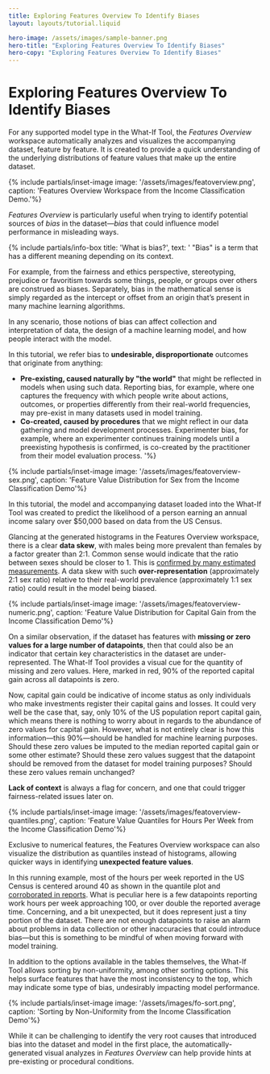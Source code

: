```yaml
---
title: Exploring Features Overview To Identify Biases
layout: layouts/tutorial.liquid

hero-image: /assets/images/sample-banner.png
hero-title: "Exploring Features Overview To Identify Biases"
hero-copy: "Exploring Features Overview To Identify Biases"
---
```


# Exploring Features Overview To Identify Biases

For any supported model type in the What-If Tool, the *Features Overview* workspace automatically analyzes and visualizes the accompanying dataset, feature by feature. It is created to provide a quick understanding of the underlying distributions of feature values that make up the entire dataset.

{% include partials/inset-image image: '/assets/images/featoverview.png', 
  caption: 'Features Overview Workspace from the Income Classification Demo.'%}

*Features Overview* is particularly useful when trying to identify potential sources of *bias* in the dataset—*bias* that could influence model performance in misleading ways.

{% include partials/info-box title: 'What is bias?', 
  text: '
  "Bias" is a term that has a different meaning depending on its context. 

  For example, from the fairness and ethics perspective, stereotyping, prejudice or favoritism towards some things, people, or groups over others are construed as biases. Separately, bias in the mathematical sense is simply regarded as the intercept or offset from an origin that’s present in many machine learning algorithms.

  In any scenario, those notions of bias can affect collection and interpretation of data, the design of a machine learning model, and how people interact with the model.

  In this tutorial, we refer bias to **undesirable, disproportionate** outcomes that originate from anything:
  - **Pre-existing, caused naturally by "the world"** that might be reflected in models when using such data. Reporting bias, for example, where one captures the frequency with which people write about actions, outcomes, or properties differently from their real-world frequencies, may pre-exist in many datasets used in model training.
  - **Co-created, caused by procedures** that we might reflect in our data gathering and model development processes. Experimenter bias, for example, where an experimenter continues training models until a preexisting hypothesis is confirmed, is co-created by the practitioner from their model evaluation process.
  '%}

{% include partials/inset-image image: '/assets/images/featoverview-sex.png', 
  caption: 'Feature Value Distribution for Sex from the Income Classification Demo'%}

In this tutorial, the model and accompanying dataset loaded into the What-If Tool was created to predict the likelihood of a person earning an annual income salary over $50,000 based on data from the US Census. 

Glancing at the generated histograms in the Features Overview workspace, there is a clear **data skew**, with males being more prevalent than females by a factor greater than 2:1. Common sense would indicate that the ratio between sexes should be closer to 1. This is [confirmed by many estimated measurements](https://en.wikipedia.org/wiki/List_of_countries_by_sex_ratio). A data skew with such **over-representation** (approximately 2:1 sex ratio) relative to their real-world prevalence (approximately 1:1 sex ratio) could result in the model being biased.

{% include partials/inset-image image: '/assets/images/featoverview-numeric.png', 
  caption: 'Feature Value Distribution for Capital Gain from the Income Classification Demo'%}

On a similar observation, if the dataset has features with **missing or zero values for a large number of datapoints**, then that could also be an indicator that certain key characteristics in the dataset are under-represented. The What-If Tool provides a visual cue for the quantity of missing and zero values. Here, marked in red, 90% of the reported capital gain across all datapoints is zero.

Now, capital gain could be indicative of income status as only individuals who make investments register their capital gains and losses. It could very well be the case that, say, only 10% of the US population report capital gain, which means there is nothing to worry about in regards to the abundance of zero values for capital gain. However, what is not entirely clear is how this information—this 90%—should be handled for machine learning purposes. Should these zero values be imputed to the median reported capital gain or some other estimate? Should these zero values suggest that the datapoint should be removed from the dataset for model training purposes? Should these zero values remain unchanged?

**Lack of context** is always a flag for concern, and one that could trigger fairness-related issues later on.

{% include partials/inset-image image: '/assets/images/featoverview-quantiles.png', 
  caption: 'Feature Value Quantiles for Hours Per Week from the Income Classification Demo'%}

Exclusive to numerical features, the Features Overview workspace can also visualize the distribution as quantiles instead of histograms, allowing quicker ways in identifying **unexpected feature values**. 

In this running example, most of the hours per week reported in the US Census is centered around 40 as shown in the quantile plot and [corroborated in reports](https://en.wikipedia.org/wiki/Working_time#United_States). What is peculiar here is a few datapoints reporting work hours per week approaching 100, or over double the reported average time. Concerning, and a bit unexpected, but it does represent just a tiny portion of the dataset. There are not enough datapoints to raise an alarm about problems in data collection or other inaccuracies that could introduce bias—but this is something to be mindful of when moving forward with model training.

In addition to the options available in the tables themselves, the What-If Tool allows sorting by non-uniformity, among other sorting options. This helps surface features that have the most inconsistency to the top, which may indicate some type of bias, undesirably impacting model performance.

{% include partials/inset-image image: '/assets/images/fo-sort.png', 
  caption: 'Sorting by Non-Uniformity from the Income Classification Demo'%}

While it can be challenging to identify the very root causes that introduced bias into the dataset and model in the first place, the automatically-generated visual analyzes in *Features Overview* can help provide hints at pre-existing or procedural conditions.
